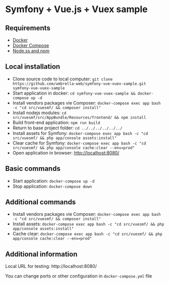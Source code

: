 # Symfony + Vue.js + Vuex sample

## Requirements

* [Docker](https://www.docker.com/)
* [Docker Compose](https://docs.docker.com/compose/install/)
* [Node.ss and npm](https://nodejs.org/en/)

## Local installation

* Clone source code to local computer: `git clone https://github.com/umbrella-web/symfony-vue-vuex-sample.git symfony-vue-vuex-sample`
* Start application in docker: `cd symfony-vue-vuex-sample && docker-compose up -d`
* Install vendors packages vie Composer: `docker-compose exec app bash -c "cd src/vuesmf/ && composer install"`
* Install nodejs modules: `cd src/vuesmf/src/AppBundle/Resources/frontend/ && npm install`
* Build front-end application: `npm run build`
* Return to base project folder: `cd ../../../../../../`
* Install assets for Symfony: `docker-compose exec app bash -c "cd src/vuesmf/ && php app/console assets:install"`
* Clear cache for Symfony: `docker-compose exec app bash -c "cd src/vuesmf/ && php app/console cache:clear --env=prod"`
* Open application in browser: [http://localhost:8080/](http://localhost:8080/)

## Basic commands

* Start application: `docker-compose up -d`
* Stop application: `docker-compose down`

## Additional commands

* Install vendors packages vie Composer: `docker-compose exec app bash -c "cd src/vuesmf/ && composer install"`
* Install assets: `docker-compose exec app bash -c "cd src/vuesmf/ && php app/console assets:install"`
* Cache clear: `docker-compose exec app bash -c "cd src/vuesmf/ && php app/console cache:clear --env=prod"`

## Additional information

Local URL for testing: http://localhost:8080/

You can change ports or other configuration in `docker-compose.yml` file